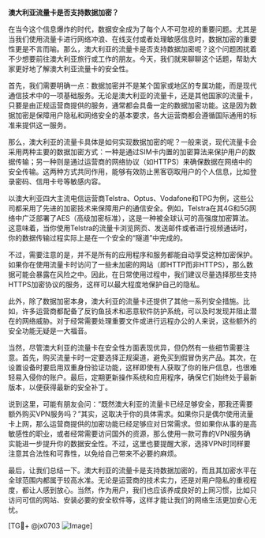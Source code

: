 **澳大利亚流量卡是否支持数据加密？**

在当今这个信息爆炸的时代，数据安全成为了每个人不可忽视的重要问题。尤其是当我们使用流量卡进行网络冲浪、在线支付或者处理敏感信息时，数据加密的重要性更是不言而喻。那么，澳大利亚的流量卡是否支持数据加密呢？这个问题困扰着不少想要前往澳大利亚旅行或工作的朋友。今天，我们就来聊聊这个话题，帮助大家更好地了解澳大利亚流量卡的安全性。

首先，我们需要明确一点：数据加密并不是某个国家或地区的专属功能，而是现代通信技术中的一项基础服务。无论是澳大利亚的流量卡，还是其他国家的流量卡，只要是由正规运营商提供的服务，通常都会具备一定的数据加密功能。这是因为数据加密是保障用户隐私和网络安全的基本要求，各大运营商都会遵循国际通用的标准来提供这一服务。

那么，澳大利亚的流量卡具体是如何实现数据加密的呢？一般来说，现代流量卡会采用两种主要的数据加密方式：一种是通过SIM卡内置的加密算法来保护用户的数据传输；另一种则是通过运营商的网络协议（如HTTPS）来确保数据在网络中的安全传输。这两种方式共同作用，能够有效防止黑客窃取用户的个人信息，比如登录密码、信用卡号等敏感内容。

以澳大利亚四大主流电信运营商Telstra、Optus、Vodafone和TPG为例，这些公司都采用了先进的加密技术来保障用户的通信安全。例如，Telstra在其4G和5G网络中广泛部署了AES（高级加密标准），这是一种被全球认可的高强度加密算法。这意味着，当你使用Telstra的流量卡浏览网页、发送邮件或者进行视频通话时，你的数据传输过程实际上是在一个安全的“隧道”中完成的。

不过，需要注意的是，并不是所有的应用程序和服务都能自动享受这种加密保护。如果你在使用流量卡时访问了一些未加密的网站（即HTTP而非HTTPS），那么数据可能会暴露在风险之中。因此，在日常使用过程中，我们建议尽量选择那些支持HTTPS加密协议的服务，这样可以最大程度地保护自己的隐私。

此外，除了数据加密本身，澳大利亚的流量卡还提供了其他一系列安全措施。比如，许多运营商都配备了反钓鱼技术和恶意软件防护系统，可以及时发现并阻止潜在的网络威胁。对于经常需要处理重要文件或进行远程办公的人来说，这些额外的安全功能无疑是一大福音。

当然，尽管澳大利亚的流量卡在安全性方面表现优异，但仍然有一些细节需要注意。首先，购买流量卡时一定要选择正规渠道，避免买到假冒伪劣产品。其次，在设置设备时要启用双重身份验证功能，这样即使有人获取了你的账户信息，也很难轻易入侵你的账户。最后，定期更新操作系统和应用程序，确保它们始终处于最新版本，以便获得最新的安全补丁。

说到这里，可能有朋友会问：“既然澳大利亚的流量卡已经足够安全，那我还需要额外购买VPN服务吗？”其实，这取决于你的具体需求。如果你只是偶尔使用流量卡上网，那么运营商提供的加密功能已经足够应对日常需求。但如果你从事的是高敏感性的职业，或者经常需要访问国外的资源，那么使用一款可靠的VPN服务确实能进一步提升你的数据安全性。不过，这里也要提醒大家，选择VPN时同样要注意其合法性和可靠性，以免给自己带来不必要的麻烦。

最后，让我们总结一下。澳大利亚的流量卡是支持数据加密的，而且其加密水平在全球范围内都属于较高水准。无论是运营商的技术实力，还是对用户隐私的重视程度，都让人感到放心。当然，作为用户，我们也应该养成良好的上网习惯，比如只访问可信的网站、安装必要的安全软件等，这样才能让我们的网络生活更加安心无忧。

[TG💪+ @jx0703 ![Image](https://github.com/user-attachments/assets/dbca1d08-cadb-493c-b0ec-ad6f7a83f270)]